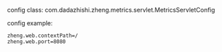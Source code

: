 config class: com.dadazhishi.zheng.metrics.servlet.MetricsServletConfig

config example:
```
zheng.web.contextPath=/
zheng.web.port=8080
```

